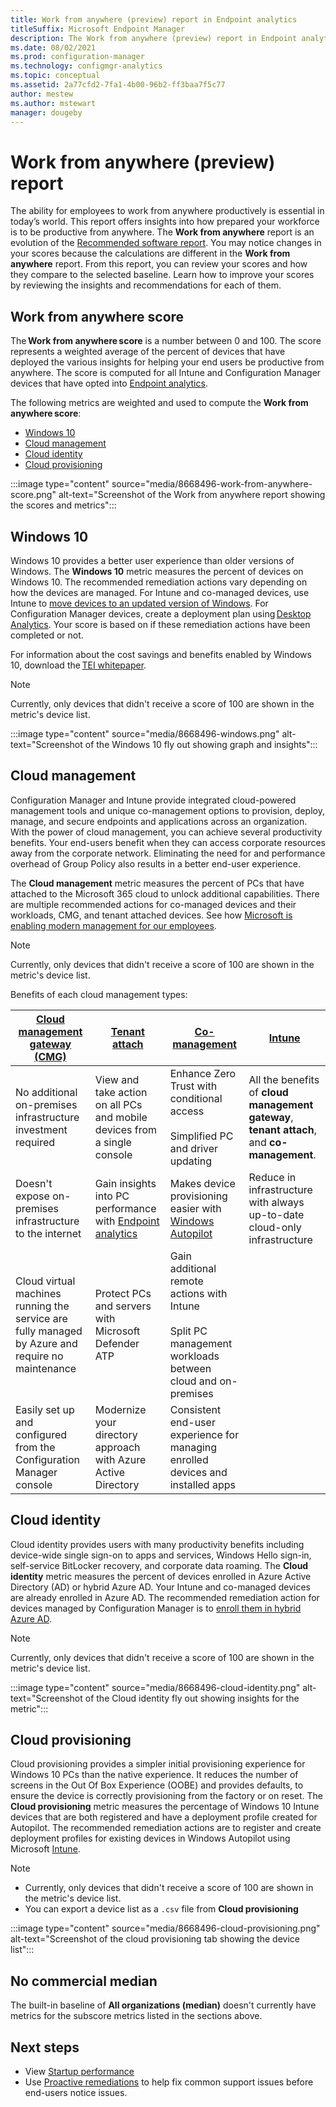 ```yaml
---
title: Work from anywhere (preview) report in Endpoint analytics
titleSuffix: Microsoft Endpoint Manager
description: The Work from anywhere (preview) report in Endpoint analytics provides insights to help your end users be productive from anywhere.
ms.date: 08/02/2021
ms.prod: configuration-manager
ms.technology: configmgr-analytics
ms.topic: conceptual
ms.assetid: 2a77cfd2-7fa1-4b00-96b2-ff3baa7f5c77
author: mestew
ms.author: mstewart
manager: dougeby
---
```


# Work from anywhere (preview) report
<!--8668496-->
The ability for employees to work from anywhere productively is essential in today’s world. This report offers insights into how prepared your workforce is to be productive from anywhere. The **Work from anywhere** report is an evolution of the [Recommended software report](recommended-software.md). You may notice changes in your scores because the calculations are different in the **Work from anywhere** report.  From this report, you can review your scores and how they compare to the selected baseline. Learn how to improve your scores by reviewing the insights and recommendations for each of them.  

## <a name="bkmk_score"></a> Work from anywhere score

The **Work from anywhere score** is a number between 0 and 100. The score represents a weighted average of the percent of devices that have deployed the various insights for helping your end users be productive from anywhere. The score is computed for all Intune and Configuration Manager devices that have opted into [Endpoint analytics](overview.md).

The following metrics are weighted and used to compute the **Work from anywhere score**:

- [Windows 10](#bkmk_win10)
- [Cloud management](#bkmk_management)
- [Cloud identity](#bkmk_identity)
- [Cloud provisioning](#bkmk_provisioning)

:::image type="content" source="media/8668496-work-from-anywhere-score.png" alt-text="Screenshot of the Work from anywhere report showing the scores and metrics":::
## <a name="bkmk_win10"></a> Windows 10

Windows 10 provides a better user experience than older versions of Windows. The **Windows 10** metric measures the percent of devices on Windows 10. The recommended remediation actions vary depending on how the devices are managed. For Intune and co-managed devices, use Intune to [move devices to an updated version of Windows](../intune/protect/windows-10-feature-updates.md). For Configuration Manager devices, create a deployment plan using [Desktop Analytics](../configmgr/desktop-analytics/overview.md). Your score is based on if these remediation actions have been completed or not.

For information about the cost savings and benefits enabled by Windows 10, download the [TEI whitepaper](https://query.prod.cms.rt.microsoft.com/cms/api/am/binary/RWCpaP).

> [!NOTE] 
> Currently, only devices that didn't receive a score of 100 are shown in the metric's device list. <!--10155338-->

:::image type="content" source="media/8668496-windows.png" alt-text="Screenshot of the Windows 10 fly out showing graph and insights":::

## <a name="bkmk_management"></a> Cloud management

Configuration Manager and Intune provide integrated cloud-powered management tools and unique co-management options to provision, deploy, manage, and secure endpoints and applications across an organization. With the power of cloud management, you can achieve several productivity benefits. Your end-users benefit when they can access corporate resources away from the corporate network. Eliminating the need for and performance overhead of Group Policy also results in a better end-user experience.

The **Cloud management** metric measures the percent of PCs that have attached to the Microsoft 365 cloud to unlock additional capabilities. There are multiple recommended actions for co-managed devices and their workloads, CMG, and tenant attached devices. See how [Microsoft is enabling modern management for our employees](https://www.microsoft.com/en-us/itshowcase/managing-windows-10-devices-with-microsoft-intune).

> [!NOTE] 
> Currently, only devices that didn't receive a score of 100 are shown in the metric's device list. <!--10155338-->

Benefits of each cloud management types:

|[**Cloud management gateway (CMG)**](../configmgr/core/clients/manage/cmg/overview.md)|[**Tenant attach**](../configmgr/tenant-attach/device-sync-actions.md)|[**Co-management**](../configmgr/comanage/overview.md)|[**Intune**](../intune/fundamentals/what-is-intune.md)|
|---|---|---|---|
|No additional on-premises infrastructure investment required| View and take action on all PCs and mobile devices from a single console| Enhance Zero Trust with conditional access </br></br> Simplified PC and driver updating| All the benefits of **cloud management gateway**, **tenant attach**, and **co-management**.|
|Doesn't expose on-premises infrastructure to the internet| Gain insights into PC performance with [Endpoint analytics](overview.md)|Makes device provisioning easier with [Windows Autopilot](../configmgr/comanage/quickstart-autopilot.md)| Reduce in infrastructure with always up-to-date cloud-only infrastructure|
|Cloud virtual machines running the service are fully managed by Azure and require no maintenance| Protect PCs and servers with Microsoft Defender ATP| Gain additional remote actions with Intune </br> </br> Split PC management workloads between cloud and on-premises| |
| Easily set up and configured from the Configuration Manager console | Modernize your directory approach with Azure Active Directory| Consistent end-user experience for managing enrolled devices and installed apps| |

## <a name="bkmk_identity"></a> Cloud identity

Cloud identity provides users with many productivity benefits including device-wide single sign-on to apps and services, Windows Hello sign-in, self-service BitLocker recovery, and corporate data roaming. The **Cloud identity** metric measures the percent of devices enrolled in Azure Active Directory (AD) or hybrid Azure AD. Your Intune and co-managed devices are already enrolled in Azure AD. The recommended remediation action for devices managed by Configuration Manager is to [enroll them in hybrid Azure AD](/azure/active-directory/devices/hybrid-azuread-join-managed-domains).

> [!NOTE] 
> Currently, only devices that didn't receive a score of 100 are shown in the metric's device list. <!--10155338-->

:::image type="content" source="media/8668496-cloud-identity.png" alt-text="Screenshot of the Cloud identity fly out showing insights for the metric":::

## <a name="bkmk_provisioning"></a> Cloud provisioning

Cloud provisioning provides a simpler initial provisioning experience for Windows 10 PCs than the native experience. It reduces the number of screens in the Out Of Box Experience (OOBE) and provides defaults, to ensure the device is correctly provisioning from the factory or on reset. The **Cloud provisioning** metric measures the percentage of Windows 10 Intune devices that are both registered and have a deployment profile created for Autopilot. The recommended remediation actions are to register and create deployment profiles for existing devices in Windows Autopilot using Microsoft [Intune](../autopilot/enrollment-autopilot.md).

> [!NOTE] 
> - Currently, only devices that didn't receive a score of 100 are shown in the metric's device list. <!--10155338-->
> - You can export a device list as a `.csv` file from **Cloud provisioning** 

:::image type="content" source="media/8668496-cloud-provisioning.png" alt-text="Screenshot of the cloud provisioning tab showing the device list":::

## <a name="bkmk_np"></a> No commercial median

The built-in baseline of **All organizations (median)** doesn't currently have metrics for the subscore metrics listed in the sections above.

## Next steps

- View [Startup performance](startup-performance.md)
- Use [Proactive remediations](proactive-remediations.md) to help fix common support issues before end-users notice issues.
